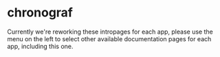 # chronograf

Currently we're reworking these intropages for each app, please use the menu on the left to select other available documentation pages for each app, including this one.
